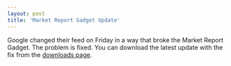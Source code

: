 ```yaml
---
layout: post
title: 'Market Report Gadget Update'
---
```

Google changed their feed on Friday in a way that broke the Market Report Gadget. The problem is fixed. You can download the latest update with the fix from the [downloads page](/downloads).

